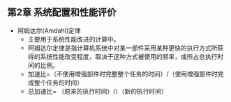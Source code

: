 ## 第2章 系统配置和性能评价
- 阿姆达尔(Amdahl)定律
	- 主要用于系统性能改进的计算中。
	- 阿姆达尔定律是指计算机系统中对某一部件采用某种更快的执行方式所获得的系统性能改变程度，取决于这种方式被使用的频率，或所占总执行时间的比例。
	- 加速比=（不使用增强部件时完整整个任务的时间）/（使用增强部件时完成整个任务的时间）
	- 总加速比= （原来的执行时间）/）（新的执行时间）